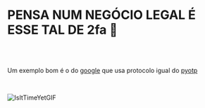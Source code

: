 # PENSA NUM NEGÓCIO LEGAL É ESSE TAL DE 2fa 🔏

<br>
<br>

Um exemplo bom é o do [google](https://github.com/google/google-authenticator-android) que usa protocolo igual do [pyotp](https://github.com/pyauth/pyotp)

<br>

![IsItTimeYetGIF](https://github.com/user-attachments/assets/9af02c71-e5d9-4046-be03-dfc3e969e1be)

